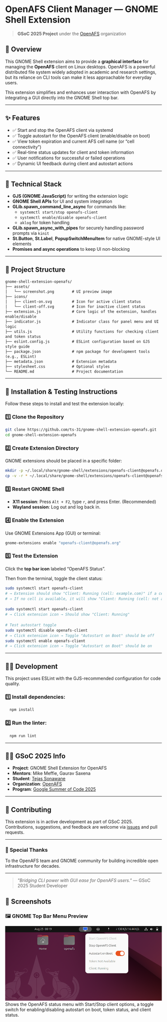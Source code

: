 # OpenAFS Client Manager — GNOME Shell Extension

> **GSoC 2025 Project** under the [OpenAFS](https://www.openafs.org/) organization

## 📌 Overview

This GNOME Shell extension aims to provide a **graphical interface** for managing the **OpenAFS** client on Linux desktops. OpenAFS is a powerful distributed file system widely adopted in academic and research settings, but its reliance on CLI tools can make it less approachable for everyday users.

This extension simplifies and enhances user interaction with OpenAFS by integrating a GUI directly into the GNOME Shell top bar.

---

## ✨ Features

- ✅ Start and stop the OpenAFS client via systemd
- ✅ Toggle autostart for the OpenAFS client (enable/disable on boot)
- ✅ View token expiration and current AFS cell name (or “cell connectivity”)
- ✅ Real-time status updates for client and token information
- ✅ User notifications for successful or failed operations
- ✅ Dynamic UI feedback during client and autostart actions

---

## 🔧 Technical Stack

- **GJS (GNOME JavaScript)** for writing the extension logic
- **GNOME Shell APIs** for UI and system integration
- **GLib.spawn_command_line_async** for commands like:
  - `systemctl start/stop openafs-client`
  - `systemctl enable/disable openafs-client`
  - `aklog` for token handling
- **GLib.spawn_async_with_pipes** for securely handling password prompts via `kinit`
- **St.Button**, **St.Label**, **PopupSwitchMenuItem** for native GNOME-style UI elements
- **Promises and async operations** to keep UI non-blocking

---

## 📁 Project Structure

```text
gnome-shell-extension-openafs/
├── assets/
│   └── screenshot.png        # UI preview image
├── icons/
│   ├── client-on.svg         # Icon for active client status
│   └── client-off.svg        # Icon for inactive client status
├── extension.js              # Core logic of the extension, handles enable/disable
├── indicator.js              # Indicator class for panel menu and UI logic
├── utils.js                  # Utility functions for checking client and token status
├── eslint.config.js          # ESLint configuration based on GJS style guide
├── package.json              # npm package for development tools (e.g., ESLint)
├── metadata.json             # Extension metadata
├── stylesheet.css            # Optional styles
└── README.md                 # Project documentation
```

---

## 🚀 Installation & Testing Instructions

Follow these steps to install and test the extension locally:

### 1️⃣ Clone the Repository

```bash
git clone https://github.com/ts-31/gnome-shell-extension-openafs.git
cd gnome-shell-extension-openafs
```

### 2️⃣ Create Extension Directory

GNOME extensions should be placed in a specific folder:

```bash
mkdir -p ~/.local/share/gnome-shell/extensions/openafs-client@openafs.org
cp -v -r * ~/.local/share/gnome-shell/extensions/openafs-client@openafs.org/
```

### 3️⃣ Restart GNOME Shell

- **X11 session**: Press `Alt + F2`, type `r`, and press Enter. (Recommended)
- **Wayland session**: Log out and log back in.

### 4️⃣ Enable the Extension

Use GNOME Extensions App (GUI) or terminal:

```bash
gnome-extensions enable "openafs-client@openafs.org"
```

### 5️⃣ Test the Extension

Click the **top bar icon** labeled “OpenAFS Status”.

Then from the terminal, toggle the client status:

```bash
sudo systemctl start openafs-client
# → Extension should show "Client: Running (cell: example.com)" if a cell is configured
# → If no cell is available, it will show "Client: Running (cell: not available)"

sudo systemctl start openafs-client
# → Click extension icon → Should show "Client: Running"

# Test autostart toggle
sudo systemctl disable openafs-client
# → Click extension icon → Toggle "Autostart on Boot" should be off
sudo systemctl enable openafs-client
# → Click extension icon → Toggle "Autostart on Boot" should be on
```

---

## 🧑‍💻 Development

This project uses ESLint with the GJS-recommended configuration for code quality.

### 1️⃣ Install dependencies:
```bash
  npm install
```
### 2️⃣ Run the linter:
```bash
  npm run lint
```

---

## 🧑‍💻 GSoC 2025 Info

- **Project**: GNOME Shell Extension for OpenAFS
- **Mentors**: Mike Meffie, Gaurav Saxena
- **Student**: [Tejas Sonawane](https://github.com/ts-31)
- **Organization**: [OpenAFS](http://github.com/openafs-contrib/)
- **Program**: [Google Summer of Code 2025](https://summerofcode.withgoogle.com/)

---

## 🤝 Contributing

This extension is in active development as part of GSoC 2025. Contributions, suggestions, and feedback are welcome via [issues](https://github.com/openafs-contrib/gnome-shell-extension-openafs/issues) and pull requests.

---

### 🙌 Special Thanks

To the OpenAFS team and GNOME community for building incredible open infrastructure for decades.

---

> _"Bridging CLI power with GUI ease for OpenAFS users."_ — GSoC 2025 Student Developer

## 📸 Screenshots

### 🖼️ GNOME Top Bar Menu Preview

![Top bar UI](assets/screenshot.png)
Shows the OpenAFS status menu with Start/Stop client options, a toggle switch for enabling/disabling autostart on boot, token status, and client status.